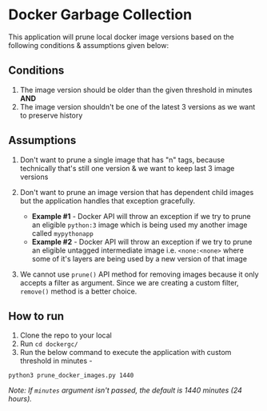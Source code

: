 # Docker Garbage Collection

This application will prune local docker image versions based on the following conditions & assumptions given below:

## Conditions

1. The image version should be older than the given threshold in minutes **AND**
2. The image version shouldn't be one of the latest 3 versions as we want to preserve history

## Assumptions

1. Don't want to prune a single image that has "n" tags, because technically that's still one version & we want to keep last 3 image versions

2. Don't want to prune an image version that has dependent child images but the application handles that exception gracefully.

   - **Example #1** - Docker API will throw an exception if we try to prune an eligible `python:3` image which is being used my another image called `mypythonapp`
   - **Example #2** - Docker API will throw an exception if we try to prune an eligible untagged intermediate image i.e. `<none:<none>` where some of it's layers are being used by a new version of that image

3. We cannot use `prune()` API method for removing images because it only accepts a filter as argument. Since we are creating a custom filter, `remove()` method is a better choice.

## How to run

1. Clone the repo to your local
2. Run `cd dockergc/`
3. Run the below command to execute the application with custom threshold in minutes -

```
python3 prune_docker_images.py 1440
```

*Note: If `minutes` argument isn't passed, the default is 1440 minutes (24 hours).*
